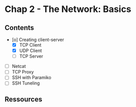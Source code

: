 # Chap 2 - The Network: Basics


## Contents

- [o] Creating client-server
    - [X] TCP Client
    - [X] UDP Client
    - [ ] TCP Server 
- [ ] Netcat
- [ ] TCP Proxy
- [ ] SSH with Paramiko
- [ ] SSH Tuneling

## Ressources



